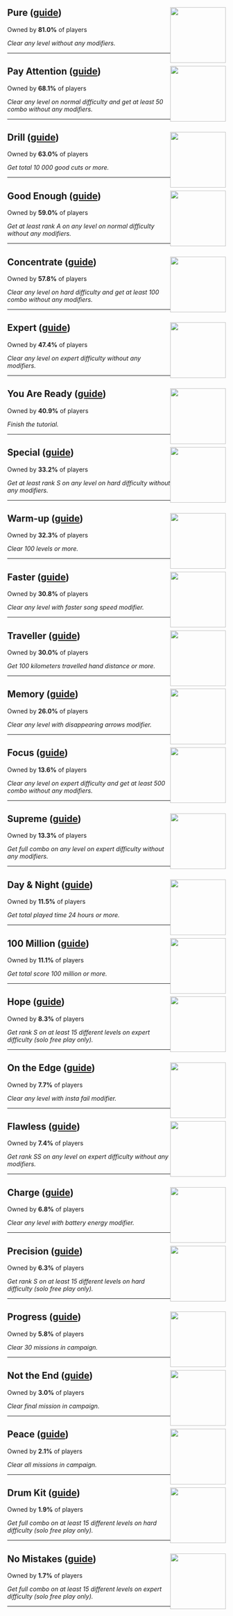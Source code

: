 ## Pure ([guide](/guides/Beat_Saber/Pure.md)) <img style="float: right;" src="https://cdn.akamai.steamstatic.com/steamcommunity/public/images/apps/620980/78d56dfeae84c7c73f46d844de748a2a13a841d9.jpg" width="128" height="128">

Owned by **81.0%** of players

_Clear any level without any modifiers._

---

## Pay Attention ([guide](/guides/Beat_Saber/Pay_Attention.md)) <img style="float: right;" src="https://cdn.akamai.steamstatic.com/steamcommunity/public/images/apps/620980/7412a3bf9be32f8ad14949382586349b16dc77f2.jpg" width="128" height="128">

Owned by **68.1%** of players

_Clear any level on normal difficulty and get at least 50 combo without any modifiers._

---

## Drill ([guide](/guides/Beat_Saber/Drill.md)) <img style="float: right;" src="https://cdn.akamai.steamstatic.com/steamcommunity/public/images/apps/620980/9a2feee562e8fa4cd306893e4a86d49dc2024faa.jpg" width="128" height="128">

Owned by **63.0%** of players

_Get total 10 000 good cuts or more._

---

## Good Enough ([guide](/guides/Beat_Saber/Good_Enough.md)) <img style="float: right;" src="https://cdn.akamai.steamstatic.com/steamcommunity/public/images/apps/620980/fbc0983f37696e78b519b738979f137fa01f42a5.jpg" width="128" height="128">

Owned by **59.0%** of players

_Get at least rank A on any level on normal difficulty without any modifiers._

---

## Concentrate ([guide](/guides/Beat_Saber/Concentrate.md)) <img style="float: right;" src="https://cdn.akamai.steamstatic.com/steamcommunity/public/images/apps/620980/e3507956238120eb713300d3dc2e225744779b36.jpg" width="128" height="128">

Owned by **57.8%** of players

_Clear any level on hard difficulty and get at least 100 combo without any modifiers._

---

## Expert ([guide](/guides/Beat_Saber/Expert.md)) <img style="float: right;" src="https://cdn.akamai.steamstatic.com/steamcommunity/public/images/apps/620980/f3b330bcb084ea5714dcef88ef9f810c1add3ef9.jpg" width="128" height="128">

Owned by **47.4%** of players

_Clear any level on expert difficulty without any modifiers._

---

## You Are Ready ([guide](/guides/Beat_Saber/You_Are_Ready.md)) <img style="float: right;" src="https://cdn.akamai.steamstatic.com/steamcommunity/public/images/apps/620980/4b4e085f651c758909de1ac66713fd0b955a5630.jpg" width="128" height="128">

Owned by **40.9%** of players

_Finish the tutorial._

---

## Special ([guide](/guides/Beat_Saber/Special.md)) <img style="float: right;" src="https://cdn.akamai.steamstatic.com/steamcommunity/public/images/apps/620980/f005c82f4be0b1385a9d6e4eac84d92d5d7fd85c.jpg" width="128" height="128">

Owned by **33.2%** of players

_Get at least rank S on any level on hard difficulty without any modifiers._

---

## Warm-up ([guide](/guides/Beat_Saber/Warm_up.md)) <img style="float: right;" src="https://cdn.akamai.steamstatic.com/steamcommunity/public/images/apps/620980/3b1ce488ff749ff147ba8149b21a85ef4f204711.jpg" width="128" height="128">

Owned by **32.3%** of players

_Clear 100 levels or more._

---

## Faster ([guide](/guides/Beat_Saber/Faster.md)) <img style="float: right;" src="https://cdn.akamai.steamstatic.com/steamcommunity/public/images/apps/620980/a7b8aefc56f31c2797a6f89f76c8d23b3d018402.jpg" width="128" height="128">

Owned by **30.8%** of players

_Clear any level with faster song speed modifier._

---

## Traveller ([guide](/guides/Beat_Saber/Traveller.md)) <img style="float: right;" src="https://cdn.akamai.steamstatic.com/steamcommunity/public/images/apps/620980/9995c1844524f51f36aff95c308f89e2d6bad7b5.jpg" width="128" height="128">

Owned by **30.0%** of players

_Get 100 kilometers travelled hand distance or more._

---

## Memory ([guide](/guides/Beat_Saber/Memory.md)) <img style="float: right;" src="https://cdn.akamai.steamstatic.com/steamcommunity/public/images/apps/620980/61d16ab5d46beaf3b117b74e4ddcf0aa27dd61cc.jpg" width="128" height="128">

Owned by **26.0%** of players

_Clear any level with disappearing arrows modifier._

---

## Focus ([guide](/guides/Beat_Saber/Focus.md)) <img style="float: right;" src="https://cdn.akamai.steamstatic.com/steamcommunity/public/images/apps/620980/8dc0cc3d40cb0b42c84d24bd09b15f3af14cdc21.jpg" width="128" height="128">

Owned by **13.6%** of players

_Clear any level on expert difficulty and get at least 500 combo without any modifiers._

---

## Supreme ([guide](/guides/Beat_Saber/Supreme.md)) <img style="float: right;" src="https://cdn.akamai.steamstatic.com/steamcommunity/public/images/apps/620980/38393ecfa619c380fa0f90c2b8c03f9ba94474f0.jpg" width="128" height="128">

Owned by **13.3%** of players

_Get full combo on any level on expert difficulty without any modifiers._

---

## Day & Night ([guide](/guides/Beat_Saber/Day___Night.md)) <img style="float: right;" src="https://cdn.akamai.steamstatic.com/steamcommunity/public/images/apps/620980/83cc09fe8c596a49684738859ec04bb172594d5a.jpg" width="128" height="128">

Owned by **11.5%** of players

_Get total played time 24 hours or more._

---

## 100 Million ([guide](/guides/Beat_Saber/100_Million.md)) <img style="float: right;" src="https://cdn.akamai.steamstatic.com/steamcommunity/public/images/apps/620980/cc071c3d9d6ef6584d3814b8f40c916efa86268f.jpg" width="128" height="128">

Owned by **11.1%** of players

_Get total score 100 million or more._

---

## Hope ([guide](/guides/Beat_Saber/Hope.md)) <img style="float: right;" src="https://cdn.akamai.steamstatic.com/steamcommunity/public/images/apps/620980/0693e44f919c00a3d798fd4a7861a1c7f83aa44f.jpg" width="128" height="128">

Owned by **8.3%** of players

_Get rank S on at least 15 different levels on expert difficulty (solo free play only)._

---

## On the Edge ([guide](/guides/Beat_Saber/On_the_Edge.md)) <img style="float: right;" src="https://cdn.akamai.steamstatic.com/steamcommunity/public/images/apps/620980/d99b3519f13c52c7f883349ee8a04ea96a3a062b.jpg" width="128" height="128">

Owned by **7.7%** of players

_Clear any level with insta fail modifier._

---

## Flawless ([guide](/guides/Beat_Saber/Flawless.md)) <img style="float: right;" src="https://cdn.akamai.steamstatic.com/steamcommunity/public/images/apps/620980/e11d8f04cb9f2fbd8ec79a5218fc3a407aefacd9.jpg" width="128" height="128">

Owned by **7.4%** of players

_Get rank SS on any level on expert difficulty without any modifiers._

---

## Charge ([guide](/guides/Beat_Saber/Charge.md)) <img style="float: right;" src="https://cdn.akamai.steamstatic.com/steamcommunity/public/images/apps/620980/59844fa38df9782abd4478db605cc50ccdcf9c07.jpg" width="128" height="128">

Owned by **6.8%** of players

_Clear any level with battery energy modifier._

---

## Precision ([guide](/guides/Beat_Saber/Precision.md)) <img style="float: right;" src="https://cdn.akamai.steamstatic.com/steamcommunity/public/images/apps/620980/eb4594348846e9fb52bc8ee0f94d252c8a1d1677.jpg" width="128" height="128">

Owned by **6.3%** of players

_Get rank S on at least 15 different levels on hard difficulty (solo free play only)._

---

## Progress ([guide](/guides/Beat_Saber/Progress.md)) <img style="float: right;" src="https://cdn.akamai.steamstatic.com/steamcommunity/public/images/apps/620980/8a7800b32758c6857521c3bce6439bbe133d92af.jpg" width="128" height="128">

Owned by **5.8%** of players

_Clear 30 missions in campaign._

---

## Not the End ([guide](/guides/Beat_Saber/Not_the_End.md)) <img style="float: right;" src="https://cdn.akamai.steamstatic.com/steamcommunity/public/images/apps/620980/bfa4d78e680ee50386e1a0dd5b87aecead55d74e.jpg" width="128" height="128">

Owned by **3.0%** of players

_Clear final mission in campaign._

---

## Peace ([guide](/guides/Beat_Saber/Peace.md)) <img style="float: right;" src="https://cdn.akamai.steamstatic.com/steamcommunity/public/images/apps/620980/e55b055dd59695414bdae7e5997b096349b3c1cc.jpg" width="128" height="128">

Owned by **2.1%** of players

_Clear all missions in campaign._

---

## Drum Kit ([guide](/guides/Beat_Saber/Drum_Kit.md)) <img style="float: right;" src="https://cdn.akamai.steamstatic.com/steamcommunity/public/images/apps/620980/92f2c0d8d6a634a572ea8a277abcc670651f60cb.jpg" width="128" height="128">

Owned by **1.9%** of players

_Get full combo on at least 15 different levels on hard difficulty (solo free play only)._

---

## No Mistakes ([guide](/guides/Beat_Saber/No_Mistakes.md)) <img style="float: right;" src="https://cdn.akamai.steamstatic.com/steamcommunity/public/images/apps/620980/071a27bff15d1f2a87461b29b7052ca4ace32586.jpg" width="128" height="128">

Owned by **1.7%** of players

_Get full combo on at least 15 different levels on expert difficulty (solo free play only)._

---

